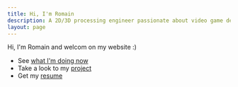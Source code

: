 ```yaml
---
title: Hi, I'm Romain
description: A 2D/3D processing engineer passionate about video game devloppement
layout: page
---
```


Hi, I'm Romain and welcom on my website :)

- See [what I'm doing now](/now)
- Take a look to my [project](/projects)
- Get my [resume](/resumes)
